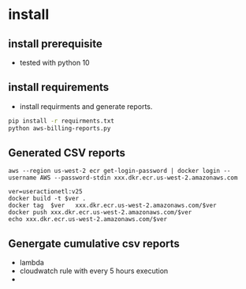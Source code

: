
# install 

## install prerequisite  
* tested with python 10 

## install requirements  
* install requirments and generate reports.
```bash
pip install -r requirments.txt
python aws-billing-reports.py
```


## Generated CSV reports 

 ```
 aws --region us-west-2 ecr get-login-password | docker login --username AWS --password-stdin xxx.dkr.ecr.us-west-2.amazonaws.com

ver=useractionetl:v25
docker build -t $ver .
docker tag  $ver   xxx.dkr.ecr.us-west-2.amazonaws.com/$ver
docker push xxx.dkr.ecr.us-west-2.amazonaws.com/$ver
echo xxx.dkr.ecr.us-west-2.amazonaws.com/$ver

 ```

## Genergate cumulative csv reports
* lambda
* cloudwatch rule with every 5 hours execution
* 